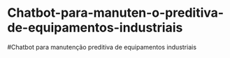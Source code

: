 # Chatbot-para-manuten-o-preditiva-de-equipamentos-industriais
#Chatbot para manutenção preditiva de equipamentos industriais
